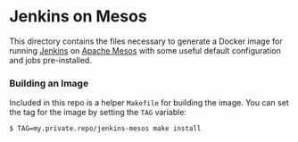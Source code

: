 # Jenkins on Mesos

This directory contains the files necessary to generate a Docker image for running [Jenkins](https://jenkins-ci.org/) on [Apache Mesos](http://mesos.apache.org/) with some useful default configuration and jobs pre-installed.

### Building an Image

Included in this repo is a helper `Makefile` for building the image. You can set the tag for the image by setting the `TAG` variable:

    $ TAG=my.private.repo/jenkins-mesos make install
